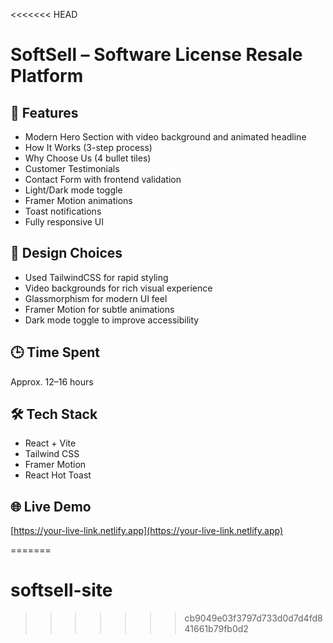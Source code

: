 <<<<<<< HEAD
# SoftSell – Software License Resale Platform

## 🚀 Features
- Modern Hero Section with video background and animated headline
- How It Works (3-step process)
- Why Choose Us (4 bullet tiles)
- Customer Testimonials
- Contact Form with frontend validation
- Light/Dark mode toggle
- Framer Motion animations
- Toast notifications
- Fully responsive UI

## 🧠 Design Choices
- Used TailwindCSS for rapid styling
- Video backgrounds for rich visual experience
- Glassmorphism for modern UI feel
- Framer Motion for subtle animations
- Dark mode toggle to improve accessibility

## 🕒 Time Spent
Approx. 12–16 hours

## 🛠️ Tech Stack
- React + Vite
- Tailwind CSS
- Framer Motion
- React Hot Toast

## 🌐 Live Demo
[https://your-live-link.netlify.app](https://your-live-link.netlify.app)

=======
# softsell-site
>>>>>>> cb9049e03f3797d733d0d7d4fd841661b79fb0d2
